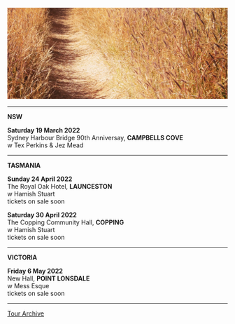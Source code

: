 ![](data/image/news/tourbanner2.jpg)

* * * * *

**NSW**

**Saturday 19 March 2022**\
Sydney Harbour Bridge 90th Anniversay, **CAMPBELLS COVE**\
w Tex Perkins & Jez Mead

* * * * *

**TASMANIA**

**Sunday 24 April 2022**\
The Royal Oak Hotel, **LAUNCESTON**\
w Hamish Stuart\
tickets on sale soon 

**Saturday 30 April 2022**\
The Copping Community Hall, **COPPING**\
w Hamish Stuart\
tickets on sale soon 

* * * * * 

**VICTORIA**

**Friday 6 May 2022**\
New Hall, **POINT LONSDALE**\
w Mess Esque\
tickets on sale soon 

* * * * * 

[Tour Archive](tour/archive)
